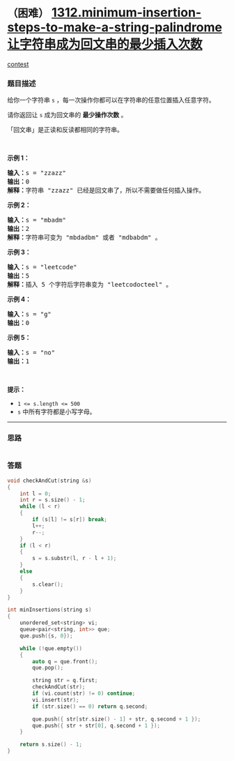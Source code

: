 # `（困难）` [1312.minimum-insertion-steps-to-make-a-string-palindrome 让字符串成为回文串的最少插入次数](https://leetcode-cn.com/problems/minimum-insertion-steps-to-make-a-string-palindrome/)

[contest](https://leetcode-cn.com/contest/weekly-contest-170/problems/minimum-insertion-steps-to-make-a-string-palindrome/)

### 题目描述
<p>给你一个字符串&nbsp;<code>s</code>&nbsp;，每一次操作你都可以在字符串的任意位置插入任意字符。</p>

<p>请你返回让&nbsp;<code>s</code>&nbsp;成为回文串的&nbsp;<strong>最少操作次数</strong>&nbsp;。</p>

<p>「回文串」是正读和反读都相同的字符串。</p>

<p>&nbsp;</p>

<p><strong>示例 1：</strong></p>

<pre><strong>输入：</strong>s = "zzazz"
<strong>输出：</strong>0
<strong>解释：</strong>字符串 "zzazz" 已经是回文串了，所以不需要做任何插入操作。
</pre>

<p><strong>示例 2：</strong></p>

<pre><strong>输入：</strong>s = "mbadm"
<strong>输出：</strong>2
<strong>解释：</strong>字符串可变为 "mbdadbm" 或者 "mdbabdm" 。
</pre>

<p><strong>示例 3：</strong></p>

<pre><strong>输入：</strong>s = "leetcode"
<strong>输出：</strong>5
<strong>解释：</strong>插入 5 个字符后字符串变为 "leetcodocteel" 。
</pre>

<p><strong>示例 4：</strong></p>

<pre><strong>输入：</strong>s = "g"
<strong>输出：</strong>0
</pre>

<p><strong>示例 5：</strong></p>

<pre><strong>输入：</strong>s = "no"
<strong>输出：</strong>1
</pre>

<p>&nbsp;</p>

<p><strong>提示：</strong></p>

<ul>
	<li><code>1 &lt;= s.length &lt;= 500</code></li>
	<li><code>s</code>&nbsp;中所有字符都是小写字母。</li>
</ul>


---
### 思路
```
```



### 答题
``` C++
void checkAndCut(string &s)
{
	int l = 0;
	int r = s.size() - 1;
	while (l < r)
	{
		if (s[l] != s[r]) break;
		l++;
		r--;
	}
	if (l < r)
	{
		s = s.substr(l, r - l + 1);
	}
	else
	{
		s.clear();
	}
}

int minInsertions(string s) 
{
	unordered_set<string> vi;
	queue<pair<string, int>> que;
	que.push({s, 0});

	while (!que.empty())
	{
		auto q = que.front();
		que.pop();

		string str = q.first;
		checkAndCut(str);
		if (vi.count(str) != 0) continue;
		vi.insert(str);
		if (str.size() == 0) return q.second;

		que.push({ str[str.size() - 1] + str, q.second + 1 });
		que.push({ str + str[0], q.second + 1 });
	}

	return s.size() - 1;
}
```




